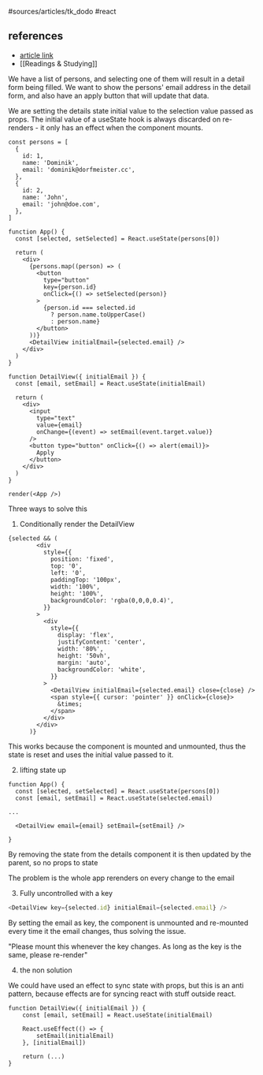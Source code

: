 #sources/articles/tk_dodo #react
## references

- [article link](https://tkdodo.eu/blog/putting-props-to-use-state)
- [[Readings & Studying]]

We have a list of persons, and selecting one of them will result in a detail form being filled. We want to show the persons' email address in the detail form, and also have an apply button that will update that data.

We are setting the details state initial value to the selection value passed as props. The initial value of a useState hook is always discarded on re-renders - it only has an effect when the component mounts.

```tsx
const persons = [
  {
    id: 1,
    name: 'Dominik',
    email: 'dominik@dorfmeister.cc',
  },
  {
    id: 2,
    name: 'John',
    email: 'john@doe.com',
  },
]

function App() {
  const [selected, setSelected] = React.useState(persons[0])

  return (
    <div>
      {persons.map((person) => (
        <button
          type="button"
          key={person.id}
          onClick={() => setSelected(person)}
        >
          {person.id === selected.id
            ? person.name.toUpperCase()
            : person.name}
        </button>
      ))}
      <DetailView initialEmail={selected.email} />
    </div>
  )
}

function DetailView({ initialEmail }) {
  const [email, setEmail] = React.useState(initialEmail)

  return (
    <div>
      <input
        type="text"
        value={email}
        onChange={(event) => setEmail(event.target.value)}
      />
      <button type="button" onClick={() => alert(email)}>
        Apply
      </button>
    </div>
  )
}

render(<App />)
```

Three ways to solve this  

1. Conditionally render the DetailView  

```tsx
{selected && (
        <div
          style={{
            position: 'fixed',
            top: '0',
            left: '0',
            paddingTop: '100px',
            width: '100%',
            height: '100%',
            backgroundColor: 'rgba(0,0,0,0.4)',
          }}
        >
          <div
            style={{
              display: 'flex',
              justifyContent: 'center',
              width: '80%',
              height: '50vh',
              margin: 'auto',
              backgroundColor: 'white',
            }}
          >
            <DetailView initialEmail={selected.email} close={close} />
            <span style={{ cursor: 'pointer' }} onClick={close}>
              &times;
            </span>
          </div>
        </div>
      )}
```

This works because the component is mounted and unmounted, thus the state is reset and uses the initial value passed to it.  

2. lifting state up  

```tsx
function App() {
  const [selected, setSelected] = React.useState(persons[0])
  const [email, setEmail] = React.useState(selected.email)

...

  <DetailView email={email} setEmail={setEmail} />

}
```

By removing the state from the details component it is then updated by the parent, so no props to state  

The problem is the whole app rerenders on every change to the email  

3. Fully uncontrolled with a key  

```ts
<DetailView key={selected.id} initialEmail={selected.email} />
```

By setting the email as key, the component is unmounted and re-mounted every time it the email changes, thus solving the issue.  

"Please mount this whenever the key changes. As long as the key is the same, please re-render"  

4. the non solution  

We could have used an effect to sync state with props, but this is an anti pattern, because effects are for syncing react with stuff outside react.

```tsx
function DetailView({ initialEmail }) {
    const [email, setEmail] = React.useState(initialEmail)

    React.useEffect(() => {
        setEmail(initialEmail)
    }, [initialEmail])

    return (...)
}
```
